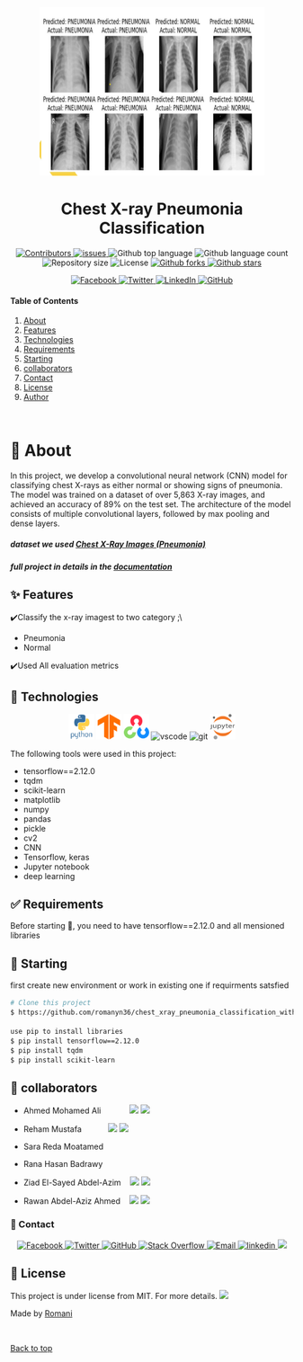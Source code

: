 


<p align="center" id="top"> 
<img src="/images/test.jpg" alt="x-ray" width="400" height="300" />

</p>

<h1 align="center">Chest X-ray Pneumonia Classification</h1>

<p align="center">

<!-- contributors -->
<a href="https://github.com/romanyn36/chest_xray_pneumonia_classification_with_cnn/graphs/contributors">

  <img src="https://img.shields.io/github/contributors/romanyn36/chest_xray_pneumonia_classification_with_cnn.svg?style=flat" alt="Contributors" />
  
</a>


<!-- issues -->
<a href="https://github.com/romanyn36/chest_xray_pneumonia_classification_with_cnn/issues">
  <img src="https://img.shields.io/github/issues/romanyn36/chest_xray_pneumonia_classification_with_cnn.svg?style=flat" alt="issues" />
</a>
  
<img alt="Github top language" src="https://img.shields.io/github/languages/top/romanyn36/chest_xray_pneumonia_classification_with_cnn?color=yellow">


  <img alt="Github language count" src="https://img.shields.io/github/languages/count/romanyn36/chest_xray_pneumonia_classification_with_cnn?color=blue">
  

  <img alt="Repository size" src="https://img.shields.io/github/repo-size/romanyn36/chest_xray_pneumonia_classification_with_cnn?color=56BEB8">

  <img alt="License" src="https://img.shields.io/github/license/romanyn36/chest_xray_pneumonia_classification_with_cnn?color=red">


<!-- forks -->
<a href="https://github.com/romanyn36/chest_xray_pneumonia_classification_with_cnn/network/members">

  <img alt="Github forks" src="https://img.shields.io/github/forks/romanyn36/chest_xray_pneumonia_classification_with_cnn.svg?color=cyan" alt="forks"/>
</a>


  

<!-- stars -->
  <a href="https://github.com/romanyn36/chest_xray_pneumonia_classification_with_cnn/stargazers">
  
  <img alt="Github stars" src="https://img.shields.io/github/stars/romanyn36/chest_xray_pneumonia_classification_with_cnn?color=56BEB8"  alt="stars" />

</a>










</p>
<p align="center">
 <a href="https://www.facebook.com/romanyn3/" target="_blank">
  <img src="https://img.shields.io/badge/-Romani-1877F2?style=flat&logo=facebook&logoColor=white" alt="Facebook" />
</a>

<a href="https://twitter.com/romanyn36" target="_blank">
  <img src="https://img.shields.io/badge/-@romanyn36-1DA1F2?style=flat&logo=twitter&logoColor=white" alt="Twitter" />
</a>


<a href="https://www.linkedin.com/in/romanyn36" target="_blank">
  <img src="https://img.shields.io/badge/-@romanyn36-0077B5?style=flat&logo=linkedin&logoColor=white" alt="LinkedIn" />
</a>

<a href="https://github.com/romanyn36" target="_blank">
  <img src="https://img.shields.io/badge/-@romanyn36-181717?style=flat&logo=github&logoColor=white" alt="GitHub" />
</a>
</p>



<!-- TABLE OF CONTENTS -->
#### Table of Contents
  <ol>
    <li><a href="#dart-about">About</a></li>
    <li><a href="#sparkles-features">Features</a></li>
    <li><a href="#rocket-technologies">Technologies</a></li>
    <li><a href="#white_check_mark-requirements">Requirements</a></li>
    <li><a href="#checkered_flag-starting">Starting</a></li>
    <li><a href="#busts_in_silhouette-collaborators">collaborators</a></li>
    <li><a href="#email-contact">Contact</a></li>
    <li><a href="#memo-license">License</a></li>
    <li><a href="https://github.com/romanyn36" target="_blank">Author</a></li>
  </ol>


<br>

# :dart: About ##

In this project, we develop a convolutional neural
network (CNN) model for classifying chest X-rays as
either normal or showing signs of pneumonia. The model
was trained on a dataset of over 5,863 X-ray images,
and achieved an accuracy of 89% on the test set. The
architecture of the model consists of multiple
convolutional layers, followed by max pooling and dense
layers.

##### dataset we used [Chest X-Ray Images (Pneumonia)](https://www.kaggle.com/datasets/paultimothymooney/chest-xray-pneumonia)

##### full project in details in the [documentation](Chest%20X-Ray%20Image.pdf)

## :sparkles: Features ##

:heavy_check_mark:Classify the x-ray imagest to two category ;\
- Pneumonia
- Normal

:heavy_check_mark:Used All evaluation metrics 


## :rocket: Technologies ##
<p align='center'>
<img src=https://raw.githubusercontent.com/devicons/devicon/master/icons/python/python-original-wordmark.svg width="45" height="45" />


<img src="https://raw.githubusercontent.com/devicons/devicon/master/icons/tensorflow/tensorflow-original.svg" alt="TensorFlow" width="45" height="45" />

<img src="https://raw.githubusercontent.com/devicons/devicon/master/icons/opencv/opencv-original.svg" alt="OpenCV" width="45" height="45" />

<img src="https://cdn.jsdelivr.net/gh/devicons/devicon/icons/vscode/vscode-original.svg" alt="vscode" width="45" height="45"/>

<img src="https://cdn.jsdelivr.net/gh/devicons/devicon/icons/git/git-original.svg" alt="git" width="45" height="45"/>

<img src="https://raw.githubusercontent.com/devicons/devicon/master/icons/jupyter/jupyter-original-wordmark.svg" alt="Jupyter" width="45" height="45" />
 
</p>

The following tools were used in this project:
- tensorflow==2.12.0
- tqdm 
- scikit-learn
- matplotlib 
- numpy
- pandas 
- pickle 
- cv2
- CNN 
- Tensorflow, keras
- Jupyter notebook
- deep learning

## :white_check_mark: Requirements ##

Before starting :checkered_flag:, you need to have tensorflow==2.12.0 and all mensioned libraries 

## :checkered_flag: Starting ##
first create new environment or work in existing one if requirments satsfied 
```bash
# Clone this project
$ https://github.com/romanyn36/chest_xray_pneumonia_classification_with_cnn.git

use pip to install libraries 
$ pip install tensorflow==2.12.0
$ pip install tqdm
$ pip install scikit-learn          

```
## :busts_in_silhouette: collaborators ##
- Ahmed Mohamed Ali &nbsp;&nbsp;&nbsp;&nbsp;&nbsp;&nbsp;&nbsp;&nbsp;&nbsp;&nbsp;&nbsp;&nbsp;[![](https://img.shields.io/badge/-@AhmedAboElkassem-181717?style=flat&logo=github&logoColor=white)](https://github.com/AhmedAboElkassem) [![](https://img.shields.io/badge/-Ahmed_Ali-0077B5?style=flat&logo=linkedin&logoColor=white)](https://www.linkedin.com/mwlite/in/ahmed-ali-54292924b)

- Reham Mustafa&nbsp;&nbsp;&nbsp;&nbsp;&nbsp;&nbsp;&nbsp;&nbsp;&nbsp;&nbsp;&nbsp;&nbsp;[![](https://img.shields.io/badge/-Reham_Mustafa-181717?style=flat&logo=github&logoColor=white)](https://github.com/Reham-Mustafa) [![](https://img.shields.io/badge/-Reham_Mustafa-0077B5?style=flat&logo=linkedin&logoColor=white)](https://www.linkedin.com/in/reham-mustafa-9a321b263/)

- Sara Reda Moatamed 

- Rana Hasan Badrawy 

- Ziad El-Sayed Abdel-Azim&nbsp;&nbsp;&nbsp;&nbsp;[![](https://img.shields.io/badge/-@zeyadusf-181717?style=flat&logo=github&logoColor=white)](https://github.com/zeyadusf) [![](https://img.shields.io/badge/-Zeyad_Usf-0077B5?style=flat&logo=linkedin&logoColor=white)](https://www.linkedin.com/in/zeyad-usf-360154214/)

 - Rawan Abdel-Aziz Ahmed&nbsp;&nbsp;&nbsp;&nbsp;[![](https://img.shields.io/badge/-@rawanazizsaad-181717?style=flat&logo=github&logoColor=white)](https://github.com/rawanazizsaad) [![](https://img.shields.io/badge/-Email-D14836?style=flat&logo=mail.ru&logoColor=white)](mailto:rawansaad222222@gmail.com)

### :email: Contact ##

<p align="center">
 <a href="https://www.facebook.com/romanyn3/" target="_blank">
  <img src="https://img.shields.io/badge/-Romani-1877F2?style=flat&logo=facebook&logoColor=white" alt="Facebook" />
</a>

<a href="https://twitter.com/romanyn36" target="_blank">
  <img src="https://img.shields.io/badge/-@romanyn36-1DA1F2?style=flat&logo=twitter&logoColor=white" alt="Twitter" />
</a>



<!-- <a href="https://www.linkedin.com/in/romanyn36" target="_blank">
  <img src="https://img.shields.io/badge/-@romanyn36-0077B5?style=flat&logo=linkedin&logoColor=white" alt="LinkedIn" />
</a> -->

<a href="https://github.com/romanyn36" target="_blank">
  <img src="https://img.shields.io/badge/-@romanyn36-181717?style=flat&logo=github&logoColor=white" alt="GitHub" />
</a>


<a href="https://stackoverflow.com/users/17348975/romani" target="_blank">
  <img src="https://img.shields.io/badge/-Stack%20Overflow-FE7A16?style=flat&logo=stackoverflow&logoColor=white" alt="Stack Overflow" />
</a>

<a href="mailto:romanyyy36dr99@gmail.com" target="_blank">
  <img src="https://img.shields.io/badge/-Email-D14836?style=flat&logo=mail.ru&logoColor=white" alt="Email" />
</a>

<a href="https://www.linkedin.com/in/romanyn36/" target="_blank">
    <img src="https://img.shields.io/badge/Connect-Romani-blue.svg?style=flat&logo=linkedin" alt="linkedin"/>
</a>




<a href="https://www.kaggle.com/romanyn36" target="_blank" style="display: inline-block;">
    <img src="https://img.shields.io/badge/Kaggle-Romani-blue.svg?style=flat-square&logo=kaggle" />
</a>
<!-- <a href="https://www.buymeacoffee.com/romanyn36" target="_blank" style="display: inline-block;">
    <img src="https://img.shields.io/badge/Donate-Buy%20Me%20A%20Coffee-orange.svg?style=flat-square&logo=buymeacoffee" align="center"/>
  </a> -->
  

</p>


## :memo: License ##

This project is under license from MIT. For more details. [![](https://img.shields.io/github/license/sourcerer-io/hall-of-fame.svg?colorB=ff0000)](License.md)


Made by <a href="https://github.com/romanyn36" target="_blank">Romani</a>

&#xa0;

<a href="#top">Back to top</a>


